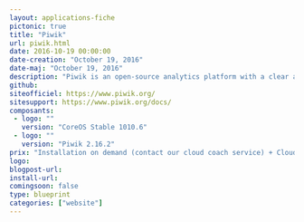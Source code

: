 ```yaml
---
layout: applications-fiche
pictonic: true
title: "Piwik"
url: piwik.html
date: 2016-10-19 00:00:00
date-creation: "October 19, 2016"
date-maj: "October 19, 2016"
description: "Piwik is an open-source analytics platform with a clear and friendly interface. You can host your statistics yourself and you don't need a third-party company. <br> Piwik's interface is customizable and you can install several plugins. Piwik is developed in PHP and uses a MySQL database to save all the data it needs."
github: 
siteofficiel: https://www.piwik.org/
sitesupport: https://www.piwik.org/docs/
composants:
 - logo: ""
   version: "CoreOS Stable 1010.6"
 - logo: ""
   version: "Piwik 2.16.2"
prix: "Installation on demand (contact our cloud coach service) + Cloudwatt usage fees"
logo: 
blogpost-url: 
install-url: 
comingsoon: false
type: blueprint
categories: ["website"]
---
```

